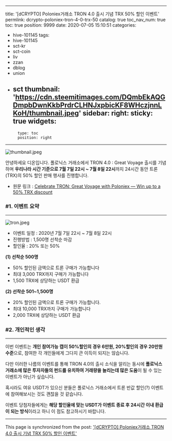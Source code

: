 
---
title: '[dCRYPTO] Poloniex거래소 TRON 4.0 출시 기념 TRX 50% 할인 이벤트'
permlink: dcrypto-poloniex-tron-4-0-trx-50
catalog: true
toc_nav_num: true
toc: true
position: 9999
date: 2020-07-05 15:10:51
categories:
- hive-101145
tags:
- hive-101145
- sct-kr
- sct-coin
- liv
- zzan
- dblog
- union
- sct
thumbnail: 'https://cdn.steemitimages.com/DQmbEkAQGDmpbDwnKkbPrdrCLHNJxpbicKF8WHczjnnLKoH/thumbnail.jpeg'
sidebar:
    right:
        sticky: true
widgets:
    -
        type: toc
        position: right
---


![thumbnail.jpeg](https://cdn.steemitimages.com/DQmbEkAQGDmpbDwnKkbPrdrCLHNJxpbicKF8WHczjnnLKoH/thumbnail.jpeg)

안녕하세요 디온입니다. 폴로닉스 거래소에서 TRON 4.0 : Great Voyage 출시를 기념하며 **우리나라 시간 기준으로 7월 7일 22시 ~ 7월 8일 22시**까지 24시간 동안 트론(TRX)의 50% 할인 판매 행사를 진행합니다.

- 원문 링크 : [Celebrate TRON: Great Voyage with Poloniex — Win up to a 50% TRX discount](https://medium.com/@Poloniex/celebrate-tron-great-voyage-with-poloniex-win-up-to-a-50-trx-discount-dca5a5564442)


### #1. 이벤트 요약
---
![tron.jpeg](https://cdn.steemitimages.com/DQmYXumPNdiJUcM8JJrr7ALe1WWV36cpGfZdos6EV3HkwuJ/tron.jpeg)

- 이벤트 일정 : 2020년 7월 7일 22시 ~ 7월 8일 22시
- 진행방법 : 1,500명 선착순 마감
- 할인율 : 20% 또는 50%


**(1) 선착순 500명**

- 50% 할인된 금액으로 트론 구매가 가능합니다
- 최대 3,000 TRX까지 구매가 가능합니다
- 1,500 TRX에 상당하는 USDT 환급


**(2) 선착순 501~1,500명**

- 20% 할인된 금액으로 트론 구매가 가능합니다.
- 최대 10,000 TRX까지 구매가 가능합니다
- 2,000 TRX에 상당하는 USDT 환급


### #2. 개인적인 생각
---

이번 이벤트는 **개인 참여가능 캡이 50%할인의 경우 6만원, 20%할인의 경우 20만원 수준**으로, 참여한 각 개인들에게 그다지 큰 이득이 되지는 않습니다.

다만 이러한 나름의 이벤트를 통해 TRON 4.0의 출시 소식을 알리는 동시에 **폴로닉스 거래소에 많은 투자자들의 펀드를 유치하여 거래량을 늘리는데 많은 도움**이 될 수 있는 이벤트가 아닌가 싶습니다.

혹시라도 여유 USDT가 있으신 분들은 폴로닉스 거래소에서 트론 반값 할인(?) 이벤트에 참여해보시는 것도 괜찮을 것 같습니다.

이벤트 당첨자들에게는 **해당 할인율에 맞는 USDT가 이벤트 종료 후 24시간 이내 환급이 되는 방식**이라고 하니 이 점도 참고하시기 바랍니다.

- - -

This page is synchronized from the post: ['[dCRYPTO] Poloniex거래소 TRON 4.0 출시 기념 TRX 50% 할인 이벤트'](https://steemit.com/@donekim/dcrypto-poloniex-tron-4-0-trx-50)
